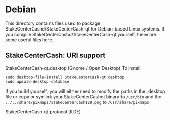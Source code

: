 
Debian
====================
This directory contains files used to package StakeCenterCashd/StakeCenterCash-qt
for Debian-based Linux systems. If you compile StakeCenterCashd/StakeCenterCash-qt yourself, there are some useful files here.

## StakeCenterCash: URI support ##


StakeCenterCash-qt.desktop  (Gnome / Open Desktop)
To install:

	sudo desktop-file-install StakeCenterCash-qt.desktop
	sudo update-desktop-database

If you build yourself, you will either need to modify the paths in
the .desktop file or copy or symlink your StakeCenterCashqt binary to `/usr/bin`
and the `../../share/pixmaps/StakeCenterCash128.png` to `/usr/share/pixmaps`

StakeCenterCash-qt.protocol (KDE)

